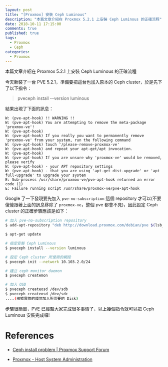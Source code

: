 ```yaml
---
layout: post
title: "[Proxmox] 安裝 Ceph Luminous"
description: "本篇文章介紹在 Proxmox 5.2.1 上安裝 Ceph Luminous 的正確流程"
date: 2018-10-11 17:15:00
comments: true
published: true
tags: 
  - Proxmox
  - Ceph
categories: 
  - Proxmox
---
```


本篇文章介紹在 Proxmox 5.2.1 上安裝 Ceph Luminous 的正確流程


今天新裝了一台 PVE 5.2.1，準備要把這台也加入原本的 Ceph cluster，於是先下了以下指令：

> pveceph install --version luminous

結果出現了下面的訊息：

```
W: (pve-apt-hook) !! WARNING !!
W: (pve-apt-hook) You are attempting to remove the meta-package 'proxmox-ve'!
W: (pve-apt-hook)
W: (pve-apt-hook) If you really you want to permanently remove 'proxmox-ve' from your system, run the following command
W: (pve-apt-hook) touch '/please-remove-proxmox-ve'
W: (pve-apt-hook) and repeat your apt-get/apt invocation.
W: (pve-apt-hook)
W: (pve-apt-hook) If you are unsure why 'proxmox-ve' would be removed, please verify
W: (pve-apt-hook) - your APT repository settings
W: (pve-apt-hook) - that you are using 'apt-get dist-upgrade' or 'apt full-upgrade' to upgrade your system
E: Sub-process /usr/share/proxmox-ve/pve-apt-hook returned an error code (1)
E: Failure running script /usr/share/proxmox-ve/pve-apt-hook
```

Google 了一下發現要先加入 `pve-no-subscription` 這個 repository 才可以(不要傻傻跟著上面的訊息移除了 `proxmox-ve`，整個 pve 都會不見)，因此設定 Ceph cluster 的正確步驟應該是如下：

```bash
# 加入 pve-no-subscription repository
$ add-apt-repository "deb http://download.proxmox.com/debian/pve $(lsb_release -cs) pve-no-subscription"

$ apt-get update

# 指定安裝 Ceph Luminous
$ pveceph install --version luminous

# 設定 Ceph cluster 所使用的網段
$ pveceph init --network 10.103.2.0/24

# 建立 ceph monitor daemon
$ pveceph createmon

# 加入 OSD
$ pveceph createosd /dev/sdb
$ pveceph createosd /dev/sdc
....(根據實際的環境加入所需要的 Disk)
```

步驟很簡單，PVE 已經幫大家完成很多事情了，以上幾個指令就可以把 Ceph Luminous 安裝完成囉!


References
==========

- [Ceph install problem | Proxmox Support Forum](https://forum.proxmox.com/threads/ceph-install-problem.47147/)

- [Proxmox - Host System Administration](https://pve.proxmox.com/pve-docs/chapter-sysadmin.html#sysadmin_package_repositories)